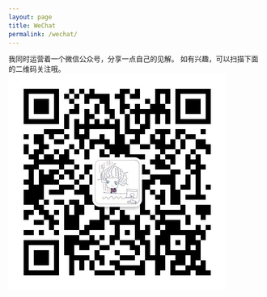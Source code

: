 ```yaml
---
layout: page
title: WeChat
permalink: /wechat/
---
```

我同时运营着一个微信公众号，分享一点自己的见解。
如有兴趣，可以扫描下面的二维码关注哦。
![QR Code](/images/wechatQR.jpg)